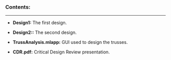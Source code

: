 ### Contents:

---

* **Design1:** The first design.

* **Design2::** The second design.

* **TrussAnalysis.mlapp:** GUI used to design the trusses.

* **CDR.pdf:** Critical Design Review presentation.